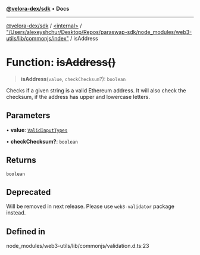 [**@velora-dex/sdk**](../../../../README.md) • **Docs**

***

[@velora-dex/sdk](../../../../globals.md) / [\<internal\>](../../../README.md) / ["/Users/alexeyshchur/Desktop/Repos/paraswap-sdk/node\_modules/web3-utils/lib/commonjs/index"](../README.md) / isAddress

# Function: ~~isAddress()~~

> **isAddress**(`value`, `checkChecksum`?): `boolean`

Checks if a given string is a valid Ethereum address. It will also check the checksum, if the address has upper and lowercase letters.

## Parameters

• **value**: [`ValidInputTypes`](../../../type-aliases/ValidInputTypes.md)

• **checkChecksum?**: `boolean`

## Returns

`boolean`

## Deprecated

Will be removed in next release. Please use `web3-validator` package instead.

## Defined in

node\_modules/web3-utils/lib/commonjs/validation.d.ts:23
